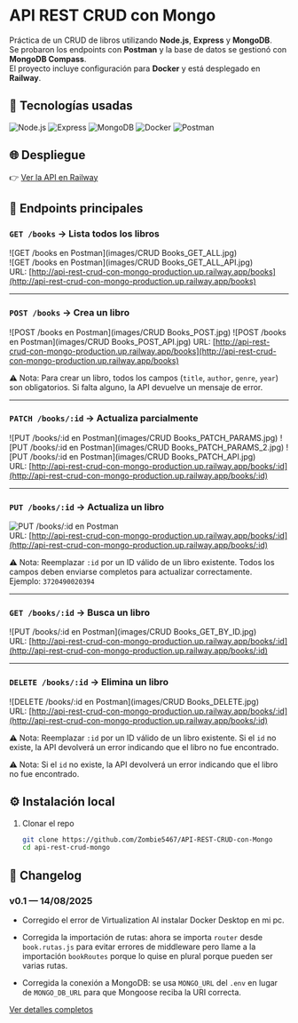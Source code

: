 
# API REST CRUD con Mongo

Práctica de un CRUD de libros utilizando **Node.js**, **Express** y **MongoDB**.  
Se probaron los endpoints con **Postman** y la base de datos se gestionó con **MongoDB Compass**.  
El proyecto incluye configuración para **Docker** y está desplegado en **Railway**.

## 🚀 Tecnologías usadas
![Node.js](https://img.shields.io/badge/Node.js-339933?style=for-the-badge&logo=nodedotjs&logoColor=white)
![Express](https://img.shields.io/badge/Express-000000?style=for-the-badge&logo=express&logoColor=white)
![MongoDB](https://img.shields.io/badge/MongoDB-4ea94b?style=for-the-badge&logo=mongodb&logoColor=white)
![Docker](https://img.shields.io/badge/Docker-2496ED?style=for-the-badge&logo=docker&logoColor=white)
![Postman](https://img.shields.io/badge/Postman-FF6C37?style=for-the-badge&logo=postman&logoColor=white)

## 🌐 Despliegue
👉 [Ver la API en Railway](https://api-rest-crud-con-mongo-production.up.railway.app/books)


## 📖 Endpoints principales


### `GET /books` → Lista todos los libros
![GET /books en Postman](images/CRUD Books_GET_ALL.jpg)  
![GET /books en Postman](images/CRUD Books_GET_ALL_API.jpg)  
URL: [http://api-rest-crud-con-mongo-production.up.railway.app/books](http://api-rest-crud-con-mongo-production.up.railway.app/books)

---

### `POST /books` → Crea un libro
![POST /books en Postman](images/CRUD Books_POST.jpg)
![POST /books en Postman](images/CRUD Books_POST_API.jpg)
URL: [http://api-rest-crud-con-mongo-production.up.railway.app/books](http://api-rest-crud-con-mongo-production.up.railway.app/books)  

⚠️ Nota: Para crear un libro, todos los campos (`title`, `author`, `genre`, `year`) son obligatorios. Si falta alguno, la API devuelve un mensaje de error.

---


### `PATCH /books/:id` → Actualiza parcialmente
![PUT /books/:id en Postman](images/CRUD Books_PATCH_PARAMS.jpg) 
![PUT /books/:id en Postman](images/CRUD Books_PATCH_PARAMS_2.jpg) 
![PUT /books/:id en Postman](images/CRUD Books_PATCH_API.jpg)  
URL: [http://api-rest-crud-con-mongo-production.up.railway.app/books/:id](http://api-rest-crud-con-mongo-production.up.railway.app/books/:id)  

---

### `PUT /books/:id` → Actualiza un libro
![PUT /books/:id en Postman](images/put-books.png)  
URL: [http://api-rest-crud-con-mongo-production.up.railway.app/books/:id](http://api-rest-crud-con-mongo-production.up.railway.app/books/:id)  

⚠️ Nota: Reemplazar `:id` por un ID válido de un libro existente. Todos los campos deben enviarse completos para actualizar correctamente.  
Ejemplo: `3720490020394`

---
### `GET /books/:id` → Busca un libro
![PUT /books/:id en Postman](images/CRUD Books_GET_BY_ID.jpg)  
URL: [http://api-rest-crud-con-mongo-production.up.railway.app/books/:id](http://api-rest-crud-con-mongo-production.up.railway.app/books/:id)  

---

### `DELETE /books/:id` → Elimina un libro
![DELETE /books/:id en Postman](images/CRUD Books_DELETE.jpg)  
URL: [http://api-rest-crud-con-mongo-production.up.railway.app/books/:id](http://api-rest-crud-con-mongo-production.up.railway.app/books/:id)  

⚠️ Nota: Reemplazar `:id` por un ID válido de un libro existente. Si el `id` no existe, la API devolverá un error indicando que el libro no fue encontrado.
 

⚠️ Nota: Si el `id` no existe, la API devolverá un error indicando que el libro no fue encontrado.


## ⚙️ Instalación local
1. Clonar el repo  
   ```bash
   git clone https://github.com/Zombie5467/API-REST-CRUD-con-Mongo
   cd api-rest-crud-mongo


## 📝 Changelog

  

### v0.1 — 14/08/2025

- Corregido el error de Virtualization Al instalar Docker Desktop en mi pc.

  

- Corregida la importación de rutas: ahora se importa `router` desde `book.rutas.js` para evitar errores de middleware pero llame a la importación `bookRoutes` porque lo quise en plural porque pueden ser varias rutas.

- Corregida la conexión a MongoDB: se usa `MONGO_URL` del `.env` en lugar de `MONGO_DB_URL` para que Mongoose reciba la URI correcta.
 
[Ver detalles completos](./CHANGELOG.md)

